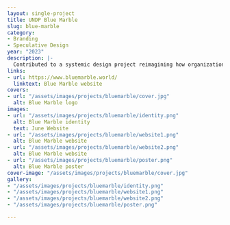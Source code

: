```yaml
---
layout: single-project
title: UNDP Blue Marble
slug: blue-marble
category:
- Branding
- Speculative Design
year: "2023"
description: |-
  Contributed to a systemic design project reimagining how organizations like <a href="https://www.undp.org/" target="_blank">United Nations Development Programme</a> could reform and evolve to tackle complex planetary challenges. Rooted in insights from the Strategic Plan 2022-2025 and the Human Development Report 2022, this work leveraged speculative design and future-thinking methodologies to explore radical transformations in global development—envisioning new ways of organizing, working, and living.
links:
- url: https://www.bluemarble.world/
  linktext: Blue Marble website
covers:
- url: "/assets/images/projects/bluemarble/cover.jpg"
  alt: Blue Marble logo
images:
- url: "/assets/images/projects/bluemarble/identity.png"
  alt: Blue Marble identity
  text: June Website
- url: "/assets/images/projects/bluemarble/website1.png"
  alt: Blue Marble website
- url: "/assets/images/projects/bluemarble/website2.png"
  alt: Blue Marble website
- url: "/assets/images/projects/bluemarble/poster.png"
  alt: Blue Marble poster
cover-image: "/assets/images/projects/bluemarble/cover.jpg"
gallery:
- "/assets/images/projects/bluemarble/identity.png"
- "/assets/images/projects/bluemarble/website1.png"
- "/assets/images/projects/bluemarble/website2.png"
- "/assets/images/projects/bluemarble/poster.png"

---
```


